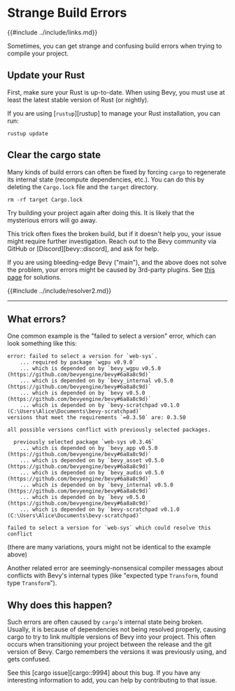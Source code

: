 # Strange Build Errors

{{#include ../include/links.md}}

Sometimes, you can get strange and confusing build errors when trying to
compile your project.

## Update your Rust

First, make sure your Rust is up-to-date. When using Bevy, you must use at
least the latest stable version of Rust (or nightly).

If you are using [`rustup`][rustup] to manage your Rust installation, you
can run:

```shell
rustup update
```

## Clear the cargo state

Many kinds of build errors can often be fixed by forcing `cargo` to regenerate
its internal state (recompute dependencies, etc.). You can do this by deleting
the `Cargo.lock` file and the `target` directory.

```shell
rm -rf target Cargo.lock
```

Try building your project again after doing this. It is likely that the
mysterious errors will go away.

This trick often fixes the broken build, but if it doesn't help you,
your issue might require further investigation. Reach out to the Bevy
community via GitHub or [Discord][bevy::discord], and ask for help.

If you are using bleeding-edge Bevy ("main"), and the above does not solve
the problem, your errors might be caused by 3rd-party plugins. See [this
page](../setup/bevy-git.md#how-to-use-bleeding-edge-bevy) for solutions.

{{#include ../include/resolver2.md}}

---

## What errors?

One common example is the "failed to select a version" error, which can
look something like this:

```
error: failed to select a version for `web-sys`.
    ... required by package `wgpu v0.9.0`
    ... which is depended on by `bevy_wgpu v0.5.0 (https://github.com/bevyengine/bevy#6a8a8c9d)`
    ... which is depended on by `bevy_internal v0.5.0 (https://github.com/bevyengine/bevy#6a8a8c9d)`
    ... which is depended on by `bevy v0.5.0 (https://github.com/bevyengine/bevy#6a8a8c9d)`
    ... which is depended on by `bevy-scratchpad v0.1.0 (C:\Users\Alice\Documents\bevy-scratchpad)`
versions that meet the requirements `=0.3.50` are: 0.3.50

all possible versions conflict with previously selected packages.

  previously selected package `web-sys v0.3.46`
    ... which is depended on by `bevy_app v0.5.0 (https://github.com/bevyengine/bevy#6a8a8c9d)`
    ... which is depended on by `bevy_asset v0.5.0 (https://github.com/bevyengine/bevy#6a8a8c9d)`
    ... which is depended on by `bevy_audio v0.5.0 (https://github.com/bevyengine/bevy#6a8a8c9d)`
    ... which is depended on by `bevy_internal v0.5.0 (https://github.com/bevyengine/bevy#6a8a8c9d)`
    ... which is depended on by `bevy v0.5.0 (https://github.com/bevyengine/bevy#6a8a8c9d)`
    ... which is depended on by `bevy-scratchpad v0.1.0 (C:\Users\Alice\Documents\bevy-scratchpad)`

failed to select a version for `web-sys` which could resolve this conflict
```

(there are many variations, yours might not be identical to the example above)

Another related error are seemingly-nonsensical compiler messages about
conflicts with Bevy's internal types (like "expected type `Transform`,
found type `Transform`").

## Why does this happen?

Such errors are often caused by `cargo`'s internal state being broken. Usually,
it is because of dependencies not being resolved properly, causing cargo to
try to link multiple versions of Bevy into your project. This often occurs when
transitioning your project between the release and the git version of Bevy. Cargo
remembers the versions it was previously using, and gets confused.

See this [cargo issue][cargo::9994] about this bug. If you have any interesting
information to add, you can help by contributing to that issue.

